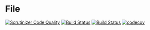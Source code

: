 # File

[![Scrutinizer Code Quality](https://scrutinizer-ci.com/g/demvsystems/file/badges/quality-score.png?b=master)](https://scrutinizer-ci.com/g/demvsystems/file/?branch=master)
[![Build Status](https://travis-ci.org/demvsystems/file.svg?branch=master)](https://travis-ci.org/demvsystems/file)
[![Build Status](https://scrutinizer-ci.com/g/demvsystems/file/badges/build.png?b=master)](https://scrutinizer-ci.com/g/demvsystems/file/build-status/master)
[![codecov](https://codecov.io/gh/demvsystems/file/branch/master/graph/badge.svg)](https://codecov.io/gh/demvsystems/file)
